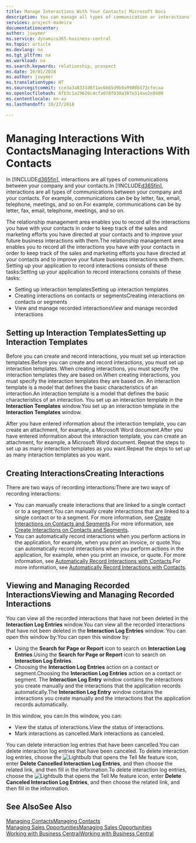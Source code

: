```yaml
---
title: Manage Interactions With Your Contacts| Microsoft Docs
description: You can manage all types of communication or interactions between your company and your contacts, for example, letters, phone calls, meetings, and so on.
services: project-madeira
documentationcenter: 
author: jswymer
ms.service: dynamics365-business-central
ms.topic: article
ms.devlang: na
ms.tgt_pltfrm: na
ms.workload: na
ms.search.keywords: relationship, prospect
ms.date: 10/01/2018
ms.author: jswymer
ms.translationtype: HT
ms.sourcegitcommit: cce3a3a8331d8f1ac6665d9b9a9908b172cfecaa
ms.openlocfilehash: 6fb3c1a19626c4cfa078f030a387e314ae2e0480
ms.contentlocale: en-au
ms.lasthandoff: 10/27/2018

---
```

# <a name="managing-interactions-with-contacts"></a><span data-ttu-id="84eaa-103">Managing Interactions With Contacts</span><span class="sxs-lookup"><span data-stu-id="84eaa-103">Managing Interactions With Contacts</span></span>
<span data-ttu-id="84eaa-104">In [!INCLUDE[d365fin](includes/d365fin_md.md)], interactions are all types of communications between your company and your contacts.</span><span class="sxs-lookup"><span data-stu-id="84eaa-104">In [!INCLUDE[d365fin](includes/d365fin_md.md)], interactions are all types of communications between your company and your contacts.</span></span> <span data-ttu-id="84eaa-105">For example, communications can be by letter, fax, email, telephone, meetings, and so on.</span><span class="sxs-lookup"><span data-stu-id="84eaa-105">For example, communications can be by letter, fax, email, telephone, meetings, and so on.</span></span>

<span data-ttu-id="84eaa-106">The relationship management area enables you to record all the interactions you have with your contacts in order to keep track of the sales and marketing efforts you have directed at your contacts and to improve your future business interactions with them.</span><span class="sxs-lookup"><span data-stu-id="84eaa-106">The relationship management area enables you to record all the interactions you have with your contacts in order to keep track of the sales and marketing efforts you have directed at your contacts and to improve your future business interactions with them.</span></span> <span data-ttu-id="84eaa-107">Setting up your application to record interactions consists of these tasks:</span><span class="sxs-lookup"><span data-stu-id="84eaa-107">Setting up your application to record interactions consists of these tasks:</span></span>

* <span data-ttu-id="84eaa-108">Setting up interaction templates</span><span class="sxs-lookup"><span data-stu-id="84eaa-108">Setting up interaction templates</span></span>  
* <span data-ttu-id="84eaa-109">Creating interactions on contacts or segments</span><span class="sxs-lookup"><span data-stu-id="84eaa-109">Creating interactions on contacts or segments</span></span>  
* <span data-ttu-id="84eaa-110">View and manage recorded interactions</span><span class="sxs-lookup"><span data-stu-id="84eaa-110">View and manage recorded interactions</span></span>  

##  <a name="setting-up-interaction-templates"></a><span data-ttu-id="84eaa-111">Setting up Interaction Templates</span><span class="sxs-lookup"><span data-stu-id="84eaa-111">Setting up Interaction Templates</span></span>
<span data-ttu-id="84eaa-112">Before you can create and record interactions, you must set up interaction templates.</span><span class="sxs-lookup"><span data-stu-id="84eaa-112">Before you can create and record interactions, you must set up interaction templates.</span></span> <span data-ttu-id="84eaa-113">When creating interactions, you must specify the interaction templates they are based on.</span><span class="sxs-lookup"><span data-stu-id="84eaa-113">When creating interactions, you must specify the interaction templates they are based on.</span></span> <span data-ttu-id="84eaa-114">An interaction template is a model that defines the basic characteristics of an interaction.</span><span class="sxs-lookup"><span data-stu-id="84eaa-114">An interaction template is a model that defines the basic characteristics of an interaction.</span></span>
<span data-ttu-id="84eaa-115">You set up an interaction template in the **Interaction Templates** window.</span><span class="sxs-lookup"><span data-stu-id="84eaa-115">You set up an interaction template in the **Interaction Templates** window.</span></span>

<span data-ttu-id="84eaa-116">After you have entered information about the interaction template, you can create an attachment, for example, a Microsoft Word document.</span><span class="sxs-lookup"><span data-stu-id="84eaa-116">After you have entered information about the interaction template, you can create an attachment, for example, a Microsoft Word document.</span></span> <span data-ttu-id="84eaa-117">Repeat the steps to set up as many interaction templates as you want.</span><span class="sxs-lookup"><span data-stu-id="84eaa-117">Repeat the steps to set up as many interaction templates as you want.</span></span>  

## <a name="creating-interactions"></a><span data-ttu-id="84eaa-118">Creating Interactions</span><span class="sxs-lookup"><span data-stu-id="84eaa-118">Creating Interactions</span></span>
<span data-ttu-id="84eaa-119">There are two ways of recording interactions:</span><span class="sxs-lookup"><span data-stu-id="84eaa-119">There are two ways of recording interactions:</span></span>

* <span data-ttu-id="84eaa-120">You can manually create interactions that are linked to a single contact or to a segment.</span><span class="sxs-lookup"><span data-stu-id="84eaa-120">You can manually create interactions that are linked to a single contact or to a segment.</span></span> <span data-ttu-id="84eaa-121">For more information, see [Create Interactions on Contacts and Segments](marketing-how-create-interactions.md).</span><span class="sxs-lookup"><span data-stu-id="84eaa-121">For more information, see [Create Interactions on Contacts and Segments](marketing-how-create-interactions.md).</span></span>  
* <span data-ttu-id="84eaa-122">You can automatically record interactions when you perform actions in the application, for example, when you print an invoice, or quote.</span><span class="sxs-lookup"><span data-stu-id="84eaa-122">You can automatically record interactions when you perform actions in the application, for example, when you print an invoice, or quote.</span></span> <span data-ttu-id="84eaa-123">For more information, see [Automatically Record Interactions with Contacts](marketing-auto-record-interactions.md).</span><span class="sxs-lookup"><span data-stu-id="84eaa-123">For more information, see [Automatically Record Interactions with Contacts](marketing-auto-record-interactions.md).</span></span>

## <a name="viewing-and-managing-recorded-interactions"></a><span data-ttu-id="84eaa-124">Viewing and Managing Recorded Interactions</span><span class="sxs-lookup"><span data-stu-id="84eaa-124">Viewing and Managing Recorded Interactions</span></span>
<span data-ttu-id="84eaa-125">You can view all the recorded interactions that have not been deleted in the **Interaction Log Entries** window.</span><span class="sxs-lookup"><span data-stu-id="84eaa-125">You can view all the recorded interactions that have not been deleted in the **Interaction Log Entries** window.</span></span> <span data-ttu-id="84eaa-126">You can open this window by:</span><span class="sxs-lookup"><span data-stu-id="84eaa-126">You can open this window by:</span></span>

* <span data-ttu-id="84eaa-127">Using the **Search for Page or Report** icon to search on **Interaction Log Entries**.</span><span class="sxs-lookup"><span data-stu-id="84eaa-127">Using the **Search for Page or Report** icon to search on **Interaction Log Entries**.</span></span>
* <span data-ttu-id="84eaa-128">Choosing the **Interaction Log Entries** action on a contact or segment.</span><span class="sxs-lookup"><span data-stu-id="84eaa-128">Choosing the **Interaction Log Entries** action on a contact or segment.</span></span>
  <span data-ttu-id="84eaa-129">The **Interaction Log Entry** window contains the interactions you create manually and the interactions that the application records automatically.</span><span class="sxs-lookup"><span data-stu-id="84eaa-129">The **Interaction Log Entry** window contains the interactions you create manually and the interactions that the application records automatically.</span></span>

<span data-ttu-id="84eaa-130">In this window, you can:</span><span class="sxs-lookup"><span data-stu-id="84eaa-130">In this window, you can:</span></span>

* <span data-ttu-id="84eaa-131">View the status of interactions.</span><span class="sxs-lookup"><span data-stu-id="84eaa-131">View the status of interactions.</span></span>
* <span data-ttu-id="84eaa-132">Mark interactions as cancelled.</span><span class="sxs-lookup"><span data-stu-id="84eaa-132">Mark interactions as canceled.</span></span>

<span data-ttu-id="84eaa-133">You can delete interaction log entries that have been cancelled.</span><span class="sxs-lookup"><span data-stu-id="84eaa-133">You can delete interaction log entries that have been canceled.</span></span> <span data-ttu-id="84eaa-134">To delete interaction log entries, choose the ![Lightbulb that opens the Tell Me feature](media/ui-search/search_small.png "Tell me what you want to do") icon, enter **Delete Cancelled Interaction Log Entries**, and then choose the related link, and then fill in the information.</span><span class="sxs-lookup"><span data-stu-id="84eaa-134">To delete interaction log entries, choose the ![Lightbulb that opens the Tell Me feature](media/ui-search/search_small.png "Tell me what you want to do") icon, enter **Delete Canceled Interaction Log Entries**, and then choose the related link, and then fill in the information.</span></span>

## <a name="see-also"></a><span data-ttu-id="84eaa-135">See Also</span><span class="sxs-lookup"><span data-stu-id="84eaa-135">See Also</span></span>
[<span data-ttu-id="84eaa-136">Managing Contacts</span><span class="sxs-lookup"><span data-stu-id="84eaa-136">Managing Contacts</span></span>](marketing-contacts.md)  
[<span data-ttu-id="84eaa-137">Managing Sales Opportunities</span><span class="sxs-lookup"><span data-stu-id="84eaa-137">Managing Sales Opportunities</span></span>](marketing-manage-sales-opportunities.md)  
[<span data-ttu-id="84eaa-138">Working with Business Central</span><span class="sxs-lookup"><span data-stu-id="84eaa-138">Working with Business Central</span></span>](ui-work-product.md)  


